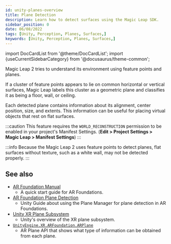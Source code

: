 ```yaml
---
id: unity-planes-overview
title: Plane Detection
description: Learn how to detect surfaces using the Magic Leap SDK. 
sidebar_position: 0
date: 06/08/2022
tags: [Unity, Perception, Planes, Surfaces,]
keywords: [Unity, Perception, Planes, Surfaces,]
---
```


import DocCardList from '@theme/DocCardList';
import {useCurrentSidebarCategory} from '@docusaurus/theme-common';

Magic Leap 2 tries to understand its environment using feature points and planes.

If a cluster of feature points appears to lie on common horizontal or vertical surfaces, Magic Leap labels this cluster as a geometric plane and classifies it as being a floor, wall, or ceiling.

Each detected plane contains information about its alignment, center position, size, and extents. This information can be useful for placing virtual objects that rest on flat surfaces.

:::caution
This feature requires the `WORLD_RECONSTRUCTION` permission to be enabled in your project's Manifest Settings. (**Edit > Project Settings > Magic Leap > Manifest Settings**)
:::

:::info
Because the Magic Leap 2 uses feature points to detect planes, flat surfaces without texture, such as a white wall, may not be detected properly.
:::

<DocCardList items={useCurrentSidebarCategory().items}/>

## See also

- [AR Foundation Manual](https://docs.unity3d.com/Packages/com.unity.xr.arfoundation@4.1/manual/index.html)
  - A quick start guide for AR Foundations.
- [AR Foundation Plane Detection](https://docs.unity3d.com/Packages/com.unity.xr.arfoundation@4.1/manual/plane-manager.html)
  - Unity Guide about using the Plane Manager for plane detection in AR Foundations.
- [Unity XR Plane Subsystem](https://docs.unity3d.com/Packages/com.unity.xr.arsubsystems@4.2/manual/plane-subsystem.html)
  - Unity's overview of the XR plane subsystem.
- [`UnityEngine.XR.ARFoundation.ARPlane`](https://docs.unity3d.com/Packages/com.unity.xr.arfoundation@4.1/api/UnityEngine.XR.ARFoundation.ARPlane.html)
  - AR Plane API that shows what type of information can be obtained from each plane.

